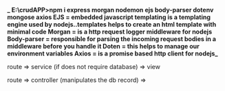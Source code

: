 **_ E:\crudAPP>npm i express morgan nodemon ejs body-parser dotenv mongose axios
EJS = embedded javascript templating is a templating engine used by nodejs..templates helps to create an html template with minimal code
Morgan = is a http request logger middleware for nodejs
Body-parser = responsible for parsing the incoming request bodies in a middleware before you handle it
Doten = this helps to manage our environment variables
Axios = is a promise based http client for nodejs_**

route => service (if does not require database) => view

route => controller (manipulates the db record) =>
